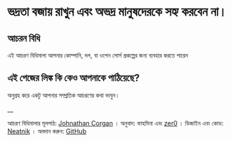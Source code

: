 # ভদ্রতা বজায় রাখুন এবং অভদ্র মানুষদেরকে সহ্য করবেন না।

## আচরন বিধি

এই আচরণ বিধিমালা আপনার কোম্পানি, দল, বা ওপেন সোর্স প্রকল্পের জন্য ব্যবহার করতে পারেন

## এই পেজের লিঙ্ক কি কেও আপনাকে পাঠিয়েছে?

অনুগ্রহ করে একটু আপনার সম্প্রতিক আচরণের কথা ভাবুন।

__

আচরণ বিধিমালার মূলপাঠ: [Johnathan Corgan](https://keybase.io/jcorgan) । অনুবাদ: ফাহমিনা এবং [zer0](https://zer0.omg.lol) । ডিজাইন এবং কোড:‌‍‍‌‌ [Neatnik](https://neatnik.net/) । অবদান করুন: [GitHub](https://github.com/neatnik/asshole.fyi)